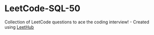 # LeetCode-SQL-50
Collection of LeetCode questions to ace the coding interview! - Created using [LeetHub](https://github.com/QasimWani/LeetHub)
